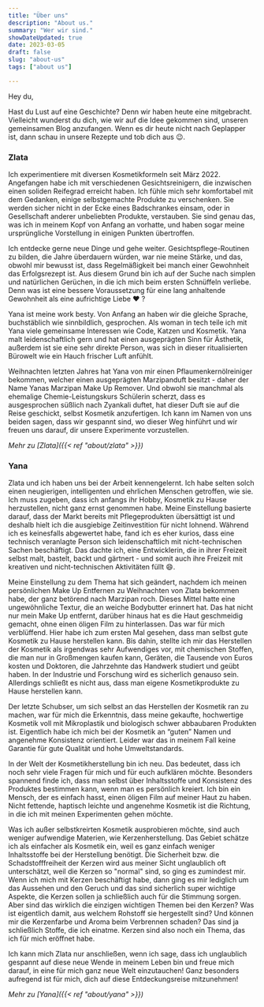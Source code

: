 ```yaml
---
title: "Über uns"
description: "About us."
summary: "Wer wir sind."
showDateUpdated: true
date: 2023-03-05
draft: false
slug: "about-us"
tags: ["about us"]

---
```


Hey du,

Hast du Lust auf eine Geschichte? Denn wir haben heute eine mitgebracht. Vielleicht wunderst du dich, wie wir auf die
Idee gekommen sind, unseren gemeinsamen Blog anzufangen. Wenn es dir heute nicht nach Geplapper ist, dann schau in
unsere Rezepte und tob dich aus :wink:.

### Zlata

Ich experimentiere mit diversen Kosmetikformeln seit März 2022. Angefangen habe ich mit verschiedenen Gesichtsreinigern,
die inzwischen einen soliden Reifegrad erreicht haben. Ich fühle mich sehr komfortabel mit dem
Gedanken, einige selbstgemachte Produkte zu verschenken. Sie werden sicher nicht in der Ecke eines Badschrankes einsam,
oder in Gesellschaft anderer unbeliebten Produkte, verstauben. Sie sind genau das, was ich in meinem Kopf von Anfang an
vorhatte, und haben sogar meine ursprüngliche Vorstellung in einigen Punkten übertroffen.

Ich entdecke gerne neue Dinge und gehe weiter. Gesichtspflege-Routinen zu bilden, die Jahre überdauern würden, war nie
meine Stärke, und das, obwohl mir bewusst ist, dass Regelmäßigkeit bei manch einer Gewohnheit das Erfolgsrezept ist. Aus
diesem Grund bin ich auf der Suche nach simplen und natürlichen Gerüchen, in die ich mich beim ersten Schnüffeln
verliebe. Denn was ist eine bessere Voraussetzung für eine lang anhaltende Gewohnheit als eine aufrichtige Liebe :heart:
?

Yana ist meine work besty. Von Anfang an haben wir die gleiche Sprache, buchstäblich wie sinnbildlich, gesprochen. Als
woman in tech teile ich mit Yana viele gemeinsame Interessen wie Code, Katzen und Kosmetik. Yana malt leidenschaftlich
gern und hat einen ausgeprägten Sinn für Ästhetik, außerdem ist sie eine sehr direkte Person, was sich in dieser
ritualisierten Bürowelt wie ein Hauch frischer Luft anfühlt.

Weihnachten letzten Jahres hat Yana von mir einen Pflaumenkernölreiniger bekommen, welcher einen ausgeprägten
Marzipanduft
besitzt - daher der Name Yanas Marzipan Make Up Remover. Und obwohl sie manchmal als ehemalige Chemie-Leistungskurs
Schülerin scherzt, dass es ausgesprochen süßlich nach Zyankali duftet, hat dieser Duft sie auf die Reise geschickt,
selbst Kosmetik anzufertigen. Ich kann im Namen von uns beiden sagen, dass wir gespannt sind, wo dieser Weg hinführt
und wir freuen uns darauf, dir unsere Experimente vorzustellen.

_Mehr zu [Zlata]({{< ref "about/zlata" >}})_

### Yana

Zlata und ich haben uns bei der Arbeit kennengelernt. Ich habe selten solch einen neugierigen, intelligenten und
ehrlichen Menschen getroffen, wie sie. Ich muss zugeben, dass ich anfangs ihr Hobby, Kosmetik zu Hause herzustellen,
nicht ganz ernst genommen habe. Meine Einstellung basierte darauf, dass der Markt bereits mit Pflegeprodukten
übersättigt ist und deshalb hielt ich die ausgiebige Zeitinvestition für nicht lohnend. Während ich es keinesfalls
abgewertet habe, fand ich es eher kurios, dass eine technisch veranlagte Person sich leidenschaftlich mit
nicht-technischen Sachen beschäftigt. Das dachte ich, eine Entwicklerin, die in ihrer Freizeit selbst malt, bastelt,
backt und gärtnert - und somit auch ihre Freizeit mit kreativen und nicht-technischen Aktivitäten füllt :smile:.

Meine Einstellung zu dem Thema hat sich geändert, nachdem ich meinen persönlichen Make Up Entfernen zu Weihnachten von
Zlata bekommen habe, der ganz betörend nach Marzipan roch. Dieses Mittel hatte eine ungewöhnliche Textur, die an weiche
Bodybutter erinnert hat. Das hat nicht nur mein Make Up entfernt, darüber hinaus hat es die Haut geschmeidig gemacht,
ohne einen öligen Film zu hinterlassen. Das war für mich verblüffend. Hier habe ich zum ersten Mal gesehen, dass man
selbst gute Kosmetik zu Hause herstellen kann.
Bis dahin, stellte ich mir das Herstellen der Kosmetik als irgendwas sehr Aufwendiges vor, mit chemischen Stoffen, die
man nur in Großmengen kaufen kann, Geräten, die Tausende von Euros kosten und Doktoren, die Jahrzehnte das Handwerk
studiert und geübt haben. In der Industrie und Forschung wird es sicherlich genauso sein. Allerdings schließt es nicht
aus, dass man eigene Kosmetikprodukte zu Hause herstellen kann.

Der letzte Schubser, um sich selbst an das Herstellen der Kosmetik ran zu machen, war für mich die Erkenntnis, dass
meine gekaufte, hochwertige Kosmetik voll mit Mikroplastik und biologisch schwer abbaubaren Produkten ist. Eigentlich
habe ich mich bei der Kosmetik an “guten” Namen und angenehme Konsistenz orientiert. Leider war das in meinem Fall keine
Garantie für gute Qualität und hohe Umweltstandards.

In der Welt der Kosmetikherstellung bin ich neu. Das bedeutet, dass ich noch sehr viele Fragen für mich und für euch
aufklären möchte. Besonders spannend finde ich, dass man selbst über Inhaltsstoffe und Konsistenz des Produktes
bestimmen kann, wenn man
es persönlich kreiert. Ich bin ein Mensch, der es einfach hasst, einen öligen Film auf meiner Haut zu haben. Nicht
fettende, haptisch leichte und angenehme Kosmetik ist die Richtung, in die ich mit meinen Experimenten gehen möchte.

Was ich außer selbstkreirten Kosmetik ausprobieren möchte, sind auch weniger aufwendige Materien, wie Kerzenherstellung.
Das Gebiet schätze ich als einfacher als Kosmetik ein, weil es ganz einfach weniger Inhaltsstoffe bei der Herstellung
benötigt. Die Sicherheit bzw. die Schadstofffreiheit der Kerzen wird aus meiner Sicht unglaublich oft unterschätzt, weil die Kerzen so "normal"
sind, so ging es zumindest mir. Wenn ich mich mit Kerzen beschäftigt habe, dann ging es mir lediglich um das Aussehen
und
den Geruch und das sind sicherlich super wichtige Aspekte, die Kerzen sollen ja schließlich auch für die Stimmung
sorgen. Aber sind das wirklich
die einzigen wichtigen Themen bei den Kerzen? Was ist eigentlich damit, aus welchem Rohstoff sie hergestellt sind? Und
können
mir die Kerzenfarbe und Aroma beim Verbrennen schaden? Das sind ja schließlich Stoffe, die ich einatme. Kerzen sind also noch ein
Thema, das ich für mich eröffnet habe.

Ich kann mich Zlata nur anschließen, wenn ich sage, dass ich unglaublich gespannt auf diese neue Wende in meinem Leben
bin und freue mich darauf, in eine für mich ganz neue Welt einzutauchen! Ganz besonders aufregend ist für mich, dich auf
diese Entdeckungsreise mitzunehmen!

_Mehr zu [Yana]({{< ref "about/yana" >}})_